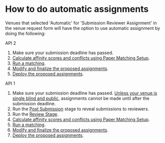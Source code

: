 # How to do automatic assignments

Venues that selected 'Automatic' for 'Submission Reviewer Assignment' in the venue request form will have the option to use automatic assignment by doing the following:&#x20;



API 2

1. Make sure your submission deadline has passed.
2. [Calculate affinity scores and conflicts using Paper Matching Setup](how-to-setup-paper-matching-by-calculating-affinity-scores-and-conflicts.md).&#x20;
3. [Run a matching](how-to-run-a-paper-matching.md).&#x20;
4. [Modify and finalize the proposed assignments](how-to-modify-the-proposed-assignments.md).&#x20;
5. [Deploy the proposed assignments](how-to-deploy-the-proposed-assignments.md).&#x20;



API 1

1. Make sure your submission deadline has passed. [Unless your venue is single blind and public](../../workflow/how-to-begin-the-review-stage-while-submissions-are-open.md), assignments cannot be made until after the submission deadline.
2. Run the [Post Submission](https://docs.openreview.net/reference/stages/post-submission-stage) stage to reveal submissions to reviewers.
3. Run the [Review Stage](../../../reference/stages/review-stage.md).
4. [Calculate affinity scores and conflicts using Paper Matching Setup](how-to-setup-paper-matching-by-calculating-affinity-scores-and-conflicts.md).&#x20;
5. [Run a matching](how-to-run-a-paper-matching.md).&#x20;
6. [Modify and finalize the proposed assignments](how-to-modify-the-proposed-assignments.md).&#x20;
7. [Deploy the proposed assignments](how-to-deploy-the-proposed-assignments.md).&#x20;
